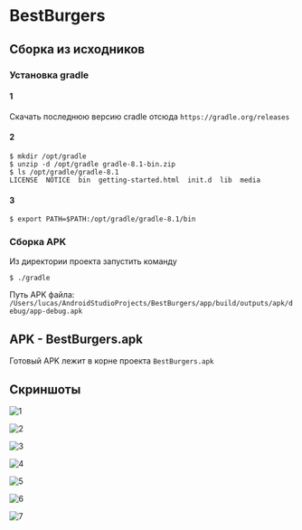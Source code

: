 # BestBurgers

## Сборка из исходников

### Установка gradle

#### 1

Скачать последнюю версию cradle отсюда `https://gradle.org/releases`

#### 2

```shell
$ mkdir /opt/gradle
$ unzip -d /opt/gradle gradle-8.1-bin.zip
$ ls /opt/gradle/gradle-8.1
LICENSE  NOTICE  bin  getting-started.html  init.d  lib  media
```

#### 3

```shell
$ export PATH=$PATH:/opt/gradle/gradle-8.1/bin
```
### Сборка APK

Из директории проекта запустить команду

```shell
$ ./gradle
```

Путь APK файла: `/Users/lucas/AndroidStudioProjects/BestBurgers/app/build/outputs/apk/debug/app-debug.apk`

## APK - BestBurgers.apk

Готовый APK лежит в корне проекта `BestBurgers.apk`

## Скриншоты

![1](/readme/1.png)

![2](/readme/2.png)

![3](/readme/3.png)

![4](/readme/4.png)

![5](/readme/5.png)

![6](/readme/6.png)

![7](/readme/7.png)
